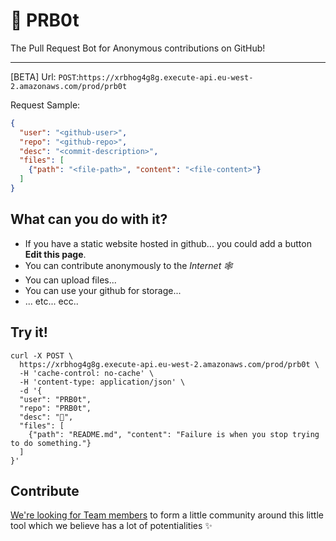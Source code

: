 # 🤖 PRB0t
The Pull Request Bot for Anonymous contributions on GitHub!

---

[BETA] Url: `POST`:`https://xrbhog4g8g.execute-api.eu-west-2.amazonaws.com/prod/prb0t`

Request Sample:
```json
{
  "user": "<github-user>",
  "repo": "<github-repo>",
  "desc": "<commit-description>",
  "files": [
  	{"path": "<file-path>", "content": "<file-content>"}
  ]
}
```

## What can you do with it?

- If you have a static website hosted in github... you could add a button **Edit this page**.
- You can contribute anonymously to the *Internet 🕸*
- You can upload files...
- You can use your github for storage...
- ... etc... ecc..

## Try it!
```
curl -X POST \
  https://xrbhog4g8g.execute-api.eu-west-2.amazonaws.com/prod/prb0t \
  -H 'cache-control: no-cache' \
  -H 'content-type: application/json' \
  -d '{
  "user": "PRB0t",
  "repo": "PRB0t",
  "desc": "🤖",
  "files": [
  	{"path": "README.md", "content": "Failure is when you stop trying to do something."}
  ]
}'
```

## Contribute
[We're looking for Team members](https://github.com/PRB0t/PRB0t/issues/5) to form a little community around this little tool which we believe has a lot of potentialities ✨
